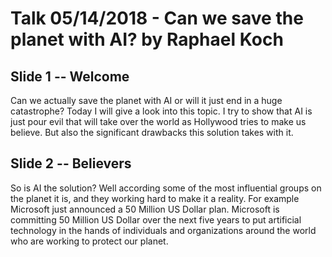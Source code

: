# Talk 05/14/2018 - Can we save the planet with AI? by Raphael Koch

## Slide 1 -- Welcome
Can we actually save the planet with AI or will it just end in a huge catastrophe?
Today I will give a look into this topic. I try to show that AI is just pour evil that will take over the world as Hollywood tries to make us believe. But also the significant drawbacks this solution takes with it.

## Slide 2 -- Believers
So is AI the solution? Well according some of the most influential groups on the planet it is, and they working hard to make it a reality. For example Microsoft just announced a 50 Million US Dollar plan. Microsoft is committing 50 Million US Dollar over the next five years to put artificial technology in the hands of individuals and organizations around the world who are working to protect our planet.

